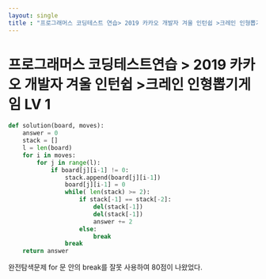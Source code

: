 ```yaml
---
layout: single
title : "프로그래머스 코딩테스트 연습> 2019 카카오 개발자 겨울 인턴쉽 >크레인 인형뽑기게임 LV 1"
---
```


프로그래머스 코딩테스트연습 > 2019 카카오 개발자 겨울 인턴쉽 >크레인 인형뽑기게임 LV 1
===


```python
def solution(board, moves):
    answer = 0
    stack = []
    l = len(board)
    for i in moves:
        for j in range(l):
            if board[j][i-1] != 0:
                stack.append(board[j][i-1])
                board[j][i-1] = 0
                while( len(stack) >= 2):
                    if stack[-1] == stack[-2]:
                        del(stack[-1])
                        del(stack[-1])
                        answer += 2
                    else:
                        break
                break
    return answer
```

완전탐색문제
for 문 안의 break를 잘못 사용하여 80점이 나왔었다.
